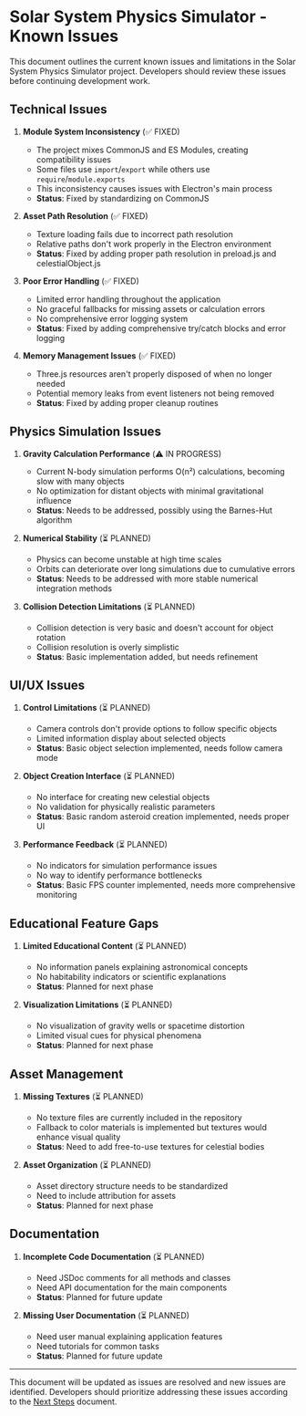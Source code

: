 # Solar System Physics Simulator - Known Issues

This document outlines the current known issues and limitations in the Solar System Physics Simulator project. Developers should review these issues before continuing development work.

## Technical Issues

1. **Module System Inconsistency** (✅ FIXED)
   - The project mixes CommonJS and ES Modules, creating compatibility issues
   - Some files use `import`/`export` while others use `require`/`module.exports`
   - This inconsistency causes issues with Electron's main process
   - **Status**: Fixed by standardizing on CommonJS

2. **Asset Path Resolution** (✅ FIXED)
   - Texture loading fails due to incorrect path resolution
   - Relative paths don't work properly in the Electron environment
   - **Status**: Fixed by adding proper path resolution in preload.js and celestialObject.js

3. **Poor Error Handling** (✅ FIXED)
   - Limited error handling throughout the application
   - No graceful fallbacks for missing assets or calculation errors
   - No comprehensive error logging system
   - **Status**: Fixed by adding comprehensive try/catch blocks and error logging

4. **Memory Management Issues** (✅ FIXED)
   - Three.js resources aren't properly disposed of when no longer needed
   - Potential memory leaks from event listeners not being removed
   - **Status**: Fixed by adding proper cleanup routines

## Physics Simulation Issues

1. **Gravity Calculation Performance** (⚠️ IN PROGRESS)
   - Current N-body simulation performs O(n²) calculations, becoming slow with many objects
   - No optimization for distant objects with minimal gravitational influence
   - **Status**: Needs to be addressed, possibly using the Barnes-Hut algorithm

2. **Numerical Stability** (⏳ PLANNED)
   - Physics can become unstable at high time scales
   - Orbits can deteriorate over long simulations due to cumulative errors
   - **Status**: Needs to be addressed with more stable numerical integration methods

3. **Collision Detection Limitations** (⏳ PLANNED)
   - Collision detection is very basic and doesn't account for object rotation
   - Collision resolution is overly simplistic
   - **Status**: Basic implementation added, but needs refinement

## UI/UX Issues

1. **Control Limitations** (⏳ PLANNED)
   - Camera controls don't provide options to follow specific objects
   - Limited information display about selected objects
   - **Status**: Basic object selection implemented, needs follow camera mode

2. **Object Creation Interface** (⏳ PLANNED)
   - No interface for creating new celestial objects
   - No validation for physically realistic parameters
   - **Status**: Basic random asteroid creation implemented, needs proper UI

3. **Performance Feedback** (⏳ PLANNED)
   - No indicators for simulation performance issues
   - No way to identify performance bottlenecks
   - **Status**: Basic FPS counter implemented, needs more comprehensive monitoring

## Educational Feature Gaps

1. **Limited Educational Content** (⏳ PLANNED)
   - No information panels explaining astronomical concepts
   - No habitability indicators or scientific explanations
   - **Status**: Planned for next phase

2. **Visualization Limitations** (⏳ PLANNED)
   - No visualization of gravity wells or spacetime distortion
   - Limited visual cues for physical phenomena
   - **Status**: Planned for next phase

## Asset Management

1. **Missing Textures** (⏳ PLANNED)
   - No texture files are currently included in the repository
   - Fallback to color materials is implemented but textures would enhance visual quality
   - **Status**: Need to add free-to-use textures for celestial bodies

2. **Asset Organization** (⏳ PLANNED)
   - Asset directory structure needs to be standardized
   - Need to include attribution for assets
   - **Status**: Planned for next phase

## Documentation

1. **Incomplete Code Documentation** (⏳ PLANNED)
   - Need JSDoc comments for all methods and classes
   - Need API documentation for the main components
   - **Status**: Planned for future update

2. **Missing User Documentation** (⏳ PLANNED)
   - Need user manual explaining application features
   - Need tutorials for common tasks
   - **Status**: Planned for future update

---

This document will be updated as issues are resolved and new issues are identified. Developers should prioritize addressing these issues according to the [Next Steps](../NEXT_STEPS.md) document.
